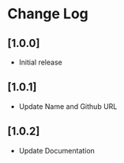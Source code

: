 # Change Log

## [1.0.0]

- Initial release

## [1.0.1]

- Update Name and Github URL

## [1.0.2]

- Update Documentation